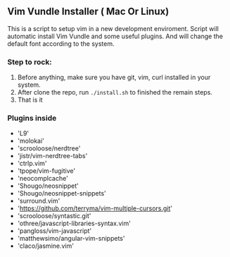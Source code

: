 Vim Vundle Installer ( Mac Or Linux)
---

This is a script to setup vim in a new development enviroment.
Script will automatic install Vim Vundle and some useful plugins.
And will change the default font according to the system. 

### Step to rock:

1. Before anything, make sure you have git, vim, curl installed in your system.
2. After clone the repo, run `./install.sh` to finished the remain steps.
3. That is it

### Plugins inside
- 'L9'
- 'molokai'
- 'scrooloose/nerdtree'
- 'jistr/vim-nerdtree-tabs'
-  'ctrlp.vim'
- 'tpope/vim-fugitive'
- 'neocomplcache'
- 'Shougo/neosnippet'
- 'Shougo/neosnippet-snippets'
- 'surround.vim'
- 'https://github.com/terryma/vim-multiple-cursors.git'
- 'scrooloose/syntastic.git' 
- 'othree/javascript-libraries-syntax.vim'
- 'pangloss/vim-javascript'
- 'matthewsimo/angular-vim-snippets'
- 'claco/jasmine.vim'
